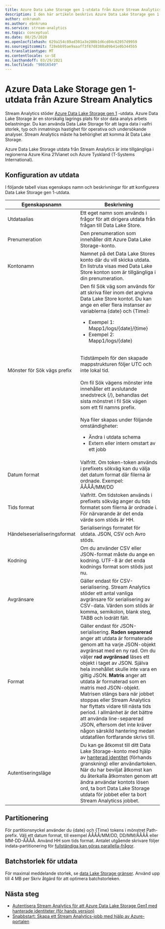 ```yaml
---
title: Azure Data Lake Storage gen 1-utdata från Azure Stream Analytics
description: I den här artikeln beskrivs Azure Data Lake Storage gen 1 som ett utmatnings alternativ för Azure Stream Analytics.
author: enkrumah
ms.author: ebnkruma
ms.service: stream-analytics
ms.topic: conceptual
ms.date: 08/25/2020
ms.openlocfilehash: 629a154c89ad301a3e200b1d6cd04c62057d9959
ms.sourcegitcommit: f28ebb95ae9aaaff3f87d8388a09b41e0b3445b5
ms.translationtype: MT
ms.contentlocale: sv-SE
ms.lasthandoff: 03/29/2021
ms.locfileid: "98016549"
---
```

# <a name="azure-data-lake-storage-gen-1-output-from-azure-stream-analytics"></a>Azure Data Lake Storage gen 1-utdata från Azure Stream Analytics

Stream Analytics stöder [Azure Data Lake Storage gen 1](../data-lake-store/data-lake-store-overview.md) -utdata. Azure Data Lake Storage är en storskalig lagrings plats för stor data analys arbets belastningar. Du kan använda Data Lake Storage för att lagra data i valfri storlek, typ och inmatnings hastighet för operativa och undersökande analyser. Stream Analytics måste ha behörighet att komma åt Data Lake Storage.

Azure Data Lake Storage utdata från Stream Analytics är inte tillgängliga i regionerna Azure Kina 21Vianet och Azure Tyskland (T-Systems International).

## <a name="output-configuration"></a>Konfiguration av utdata

I följande tabell visas egenskaps namn och beskrivningar för att konfigurera Data Lake Storage gen 1-utdata.

| Egenskapsnamn | Beskrivning |
| --- | --- |
| Utdataalias | Ett eget namn som används i frågor för att dirigera utdata från frågan till Data Lake Store. |
| Prenumeration | Den prenumeration som innehåller ditt Azure Data Lake Storage-konto. |
| Kontonamn | Namnet på det Data Lake Stores konto där du vill skicka utdata. En listruta visas med Data Lake Store konton som är tillgängliga i din prenumeration. |
| Mönster för Sök vägs prefix | Den fil Sök väg som används för att skriva filer inom det angivna Data Lake Store kontot. Du kan ange en eller flera instanser av variablerna {date} och {Time}:<br /><ul><li>Exempel 1: Mapp1/logs/{date}/{time}</li><li>Exempel 2: Mapp1/logs/{date}</li></ul><br />Tidstämpeln för den skapade mappstrukturen följer UTC och inte lokal tid.<br /><br />Om fil Sök vägens mönster inte innehåller ett avslutande snedstreck (/), behandlas det sista mönstret i fil Sök vägen som ett fil namns prefix. <br /><br />Nya filer skapas under följande omständigheter:<ul><li>Ändra i utdata schema</li><li>Extern eller intern omstart av ett jobb</li></ul> |
| Datum format | Valfritt. Om token-token används i prefixets sökväg kan du välja det datum format där filerna är ordnade. Exempel: ÅÅÅÅ/MM/DD |
|Tids format | Valfritt. Om tidstoken används i prefixets sökväg anger du tids formatet som filerna är ordnade i. För närvarande är det enda värde som stöds är HH. |
| Händelseserialiseringsformat | Serialiserings formatet för utdata. JSON, CSV och Avro stöds.|
| Kodning | Om du använder CSV eller JSON-format måste du ange en kodning. UTF-8 är det enda kodnings format som stöds just nu.|
| Avgränsare | Gäller endast för CSV-serialisering. Stream Analytics stöder ett antal vanliga avgränsare för serialisering av CSV-data. Värden som stöds är komma, semikolon, blank steg, TABB och lodrätt fält.|
| Format | Gäller endast för JSON-serialisering. **Raden separerad** anger att utdata är formaterade genom att ha varje JSON-objekt avgränsat med en ny rad. Om du väljer **rad avgränsad** läses ett objekt i taget av JSON. Själva hela innehållet skulle inte vara en giltig JSON.  **Matris** anger att utdata är formaterad som en matris med JSON-objekt. Matrisen stängs bara när jobbet stoppas eller Stream Analytics har flyttats vidare till nästa tids period. I allmänhet är det bättre att använda line-separerad JSON, eftersom det inte kräver någon särskild hantering medan utdatafilen fortfarande skrivs till.|
| Autentiseringsläge | Du kan ge åtkomst till ditt Data Lake Storage-konto med hjälp av [hanterad identitet](stream-analytics-managed-identities-adls.md) (förhands granskning) eller användartoken. När du har beviljat åtkomst kan du återkalla åtkomsten genom att ändra användar kontots lösen ord, ta bort Data Lake Storage utdata för jobbet eller ta bort Stream Analyticss jobbet. |

## <a name="partitioning"></a>Partitionering

För partitionsnyckel använder du {date} och {Time} tokens i mönstret Path-prefix. Välj ett datum format, till exempel ÅÅÅÅ/MM/DD, DD/MM/ÅÅÅÅ eller MM-DD-ÅÅÅÅ. Använd HH som tids format. Antalet utgående skrivare följer indata-partitionering för [fullständiga kan göras parallella-frågor](stream-analytics-scale-jobs.md).

## <a name="output-batch-size"></a>Batchstorlek för utdata

För maximal meddelande storlek, se [data Lake Storage gränser](../azure-resource-manager/management/azure-subscription-service-limits.md#data-lake-storage-limits). Använd upp till 4 MB per Skriv åtgärd för att optimera batchstorleken.

## <a name="next-steps"></a>Nästa steg

* [Autentisera Stream Analytics för att Azure Data Lake Storage Gen1 med hanterade identiteter (för hands version)](stream-analytics-managed-identities-adls.md)
* [Snabbstart: Skapa ett Stream Analytics-jobb med hjälp av Azure-portalen](stream-analytics-quick-create-portal.md)